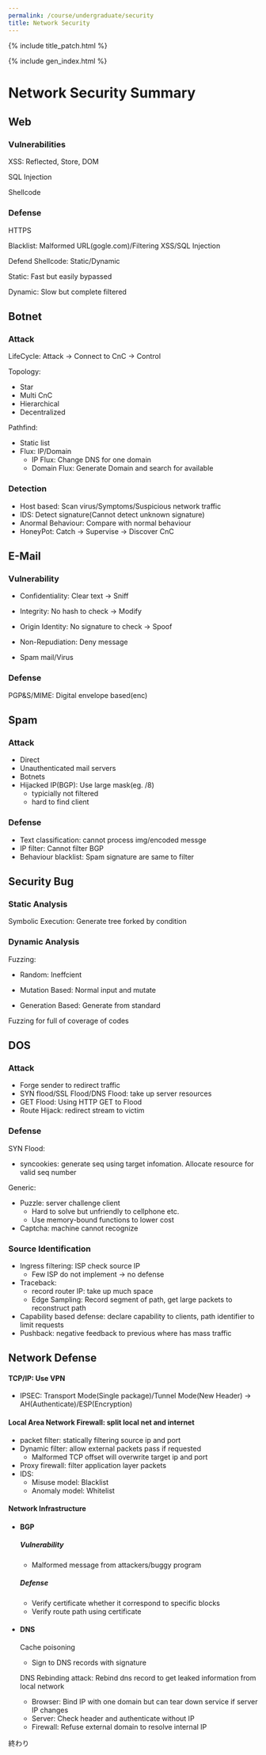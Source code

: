 ```yaml
---
permalink: /course/undergraduate/security
title: Network Security
---
```


{% include title_patch.html %}

{% include gen_index.html %}

# Network Security Summary

## Web 

### Vulnerabilities

XSS: Reflected, Store, DOM

SQL Injection

Shellcode

### Defense

HTTPS

Blacklist: Malformed URL(gogle.com)/Filtering XSS/SQL Injection

Defend Shellcode: Static/Dynamic

Static: Fast but easily bypassed

Dynamic: Slow but complete filtered

## Botnet

### Attack

LifeCycle: Attack -> Connect to CnC -> Control

Topology: 

- Star
- Multi CnC
- Hierarchical
- Decentralized

Pathfind: 

- Static list
- Flux: IP/Domain
  - IP Flux: Change DNS for one domain
  - Domain Flux: Generate Domain and search for available

### Detection

- Host based: Scan virus/Symptoms/Suspicious network traffic
- IDS: Detect signature(Cannot detect unknown signature)
- Anormal Behaviour: Compare with normal behaviour
- HoneyPot: Catch -> Supervise -> Discover CnC

## E-Mail

### Vulnerability

- Confidentiality: Clear text -> Sniff

- Integrity: No hash to check -> Modify
- Origin Identity: No signature to check -> Spoof
- Non-Repudiation: Deny message
- Spam mail/Virus

### Defense

PGP&S/MIME: Digital envelope based(enc)

## Spam

### Attack

- Direct
- Unauthenticated mail servers
- Botnets
- Hijacked IP(BGP): Use large mask(eg. /8)
  - typicially not filtered
  - hard to find client

### Defense

- Text classification: cannot process img/encoded messge
- IP filter: Cannot filter BGP
- Behaviour blacklist: Spam signature are same to filter

## Security Bug

### Static Analysis

Symbolic Execution: Generate tree forked by condition

### Dynamic Analysis

Fuzzing:

- Random: Ineffcient

- Mutation Based: Normal input and mutate
- Generation Based: Generate from standard

Fuzzing for full of coverage of codes

## DOS

### Attack

- Forge sender to redirect traffic
- SYN flood/SSL Flood/DNS Flood: take up server resources
- GET Flood: Using HTTP GET to Flood
- Route Hijack: redirect stream to victim

### Defense

SYN Flood: 

- syncookies: generate seq using target infomation. Allocate resource for valid seq number

Generic:

- Puzzle: server challenge client
  - Hard to solve but unfriendly to cellphone etc.
  - Use memory-bound functions to lower cost
- Captcha: machine cannot recognize

### Source Identification

- Ingress filtering: ISP check source IP
  - Few ISP do not implement -> no defense
- Traceback:
  - record router IP: take up much space
  - Edge Sampling: Record segment of path, get large packets to reconstruct path
- Capability based defense: declare capability to clients, path identifier to limit requests
- Pushback: negative feedback to previous where has mass traffic

## Network Defense

#### TCP/IP: Use VPN

- IPSEC: Transport Mode(Single package)/Tunnel Mode(New Header) -> AH(Authenticate)/ESP(Encryption)

#### Local Area Network Firewall: split local net and internet

- packet filter: statically filtering source ip and port
- Dynamic filter: allow external packets pass if requested
  - Malformed TCP offset will overwrite target ip and port
- Proxy firewall: filter application layer packets
- IDS:
  - Misuse model: Blacklist
  - Anomaly model: Whitelist

#### Network Infrastructure

- #### BGP

  ##### Vulnerability

  - Malformed message from attackers/buggy program

  ##### Defense
  
  - Verify certificate whether it correspond to specific blocks
  - Verify route path using certificate
  
- #### DNS

  Cache poisoning

  - Sign to DNS records with signature

  DNS Rebinding attack: Rebind dns record to get leaked information from local network

  - Browser: Bind IP with one domain but can tear down service if server IP changes
  - Server: Check header and authenticate without IP
  - Firewall: Refuse external domain to resolve internal IP

終わり